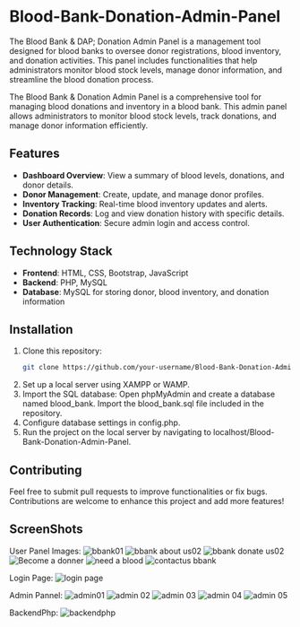 # Blood-Bank-Donation-Admin-Panel
The Blood Bank & DAP; Donation Admin Panel is a management tool designed for blood banks to oversee donor registrations, blood inventory, and donation activities. This panel includes functionalities that help administrators monitor blood stock levels, manage donor information, and streamline the blood donation process.

The Blood Bank & Donation Admin Panel is a comprehensive tool for managing blood donations and inventory in a blood bank. This admin panel allows administrators to monitor blood stock levels, track donations, and manage donor information efficiently.

## Features
- **Dashboard Overview**: View a summary of blood levels, donations, and donor details.
- **Donor Management**: Create, update, and manage donor profiles.
- **Inventory Tracking**: Real-time blood inventory updates and alerts.
- **Donation Records**: Log and view donation history with specific details.
- **User Authentication**: Secure admin login and access control.

## Technology Stack
- **Frontend**: HTML, CSS, Bootstrap, JavaScript
- **Backend**: PHP, MySQL
- **Database**: MySQL for storing donor, blood inventory, and donation information

## Installation
1. Clone this repository:
   ```bash
   git clone https://github.com/your-username/Blood-Bank-Donation-Admin-Panel.git
2. Set up a local server using XAMPP or WAMP.
3. Import the SQL database:
   Open phpMyAdmin and create a database named blood_bank.
   Import the blood_bank.sql file included in the repository.
4. Configure database settings in config.php.
5. Run the project on the local server by navigating to localhost/Blood-Bank-Donation-Admin-Panel.

## Contributing
Feel free to submit pull requests to improve functionalities or fix bugs. Contributions are welcome to enhance this project and add more features!

## ScreenShots
User Panel Images:
![bbank01](https://github.com/user-attachments/assets/5e94391f-4316-4b5a-bdc9-d4b335b04c1c)
![bbank about us02](https://github.com/user-attachments/assets/7c9cf726-39f4-4268-8962-16a5c52cbc48)
![bbank donate us02](https://github.com/user-attachments/assets/55ea88e4-5d75-4193-b1d9-4b656ede0c39)
![Become a donner](https://github.com/user-attachments/assets/f5c0b076-8342-4ed2-980b-ac92b309928d)
![need a blood](https://github.com/user-attachments/assets/c5203c95-b24d-4084-977c-b148749f9193)
![contactus bbank](https://github.com/user-attachments/assets/fd2c314b-8493-4e11-8e3a-61a56cd3a431)

Login Page:
![login page](https://github.com/user-attachments/assets/35637461-b12c-42d6-91ca-fb54450c38e0)


 Admin Pannel:
 ![admin01](https://github.com/user-attachments/assets/c330e82d-e0b0-426c-bf17-4c36b9963762)
![admin 02](https://github.com/user-attachments/assets/e57c7908-4ef8-43ac-b101-ab3780ffc8d0)
![admin 03](https://github.com/user-attachments/assets/04f752b6-c3cf-4b57-93b3-b4d37a89a403)
![admin 04](https://github.com/user-attachments/assets/8f075870-c8eb-41d0-89df-9f12df0c6572)
![admin 05](https://github.com/user-attachments/assets/c4a02109-af00-45df-bfa5-3436417a537d)

BackendPhp:
![backendphp](https://github.com/user-attachments/assets/43af71cd-6df4-4d7a-9384-49162211d4a3)

 





